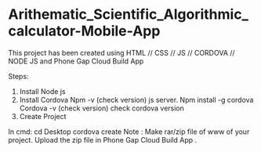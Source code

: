 # Arithematic_Scientific_Algorithmic_calculator-Mobile-App
This project has been created using HTML // CSS // JS // CORDOVA // NODE JS and Phone Gap Cloud Build App

Steps:

1) Install Node js
2) Install Cordova
          Npm -v (check version) js server.
          Npm install -g cordova
          Cordova -v (check version) check cordova version
3) Create Project 

In cmd:
    cd Desktop
    cordova create <project name>
Note :
  Make rar/zip file of www of your project.
  Upload the zip file in Phone Gap Cloud Build App .
  
